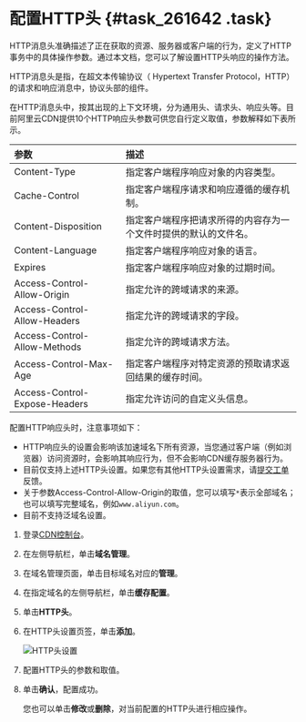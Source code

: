 # 配置HTTP头 {#task_261642 .task}

HTTP消息头准确描述了正在获取的资源、服务器或客户端的行为，定义了HTTP事务中的具体操作参数。通过本文档，您可以了解设置HTTP头响应的操作方法。

HTTP消息头是指，在超文本传输协议（ Hypertext Transfer Protocol，HTTP）的请求和响应消息中，协议头部的组件。

在HTTP消息头中，按其出现的上下文环境，分为通用头、请求头、响应头等。目前阿里云CDN提供10个HTTP响应头参数可供您自行定义取值，参数解释如下表所示。

|参数|描述|
|:-|:-|
|Content-Type|指定客户端程序响应对象的内容类型。|
|Cache-Control|指定客户端程序请求和响应遵循的缓存机制。|
|Content-Disposition|指定客户端程序把请求所得的内容存为一个文件时提供的默认的文件名。|
|Content-Language|指定客户端程序响应对象的语言。|
|Expires|指定客户端程序响应对象的过期时间。|
|Access-Control-Allow-Origin|指定允许的跨域请求的来源。|
|Access-Control-Allow-Headers|指定允许的跨域请求的字段。|
|Access-Control-Allow-Methods|指定允许的跨域请求方法。|
|Access-Control-Max-Age|指定客户端程序对特定资源的预取请求返回结果的缓存时间。|
|Access-Control-Expose-Headers|指定允许访问的自定义头信息。|

配置HTTP响应头时，注意事项如下：

-   HTTP响应头的设置会影响该加速域名下所有资源，当您通过客户端（例如浏览器）访问资源时，会影响其响应行为，但不会影响CDN缓存服务器行为。
-   目前仅支持上述HTTP头设置。如果您有其他HTTP头设置需求，请[提交工单](https://selfservice.console.aliyun.com)反馈。
-   关于参数Access-Control-Allow-Origin的取值，您可以填写`*`表示全部域名；也可以填写完整域名，例如`www.aliyun.com`。
-   目前不支持泛域名设置。

1.  登录[CDN控制台](https://cdn.console.aliyun.com)。
2.  在左侧导航栏，单击**域名管理**。
3.  在域名管理页面，单击目标域名对应的**管理**。
4.  在指定域名的左侧导航栏，单击**缓存配置**。
5.  单击**HTTP头**。
6.  在HTTP头设置页签，单击**添加**。 

    ![HTTP头设置](http://static-aliyun-doc.oss-cn-hangzhou.aliyuncs.com/assets/img/5149/15641411427278_zh-CN.png)

7.  配置HTTP头的参数和取值。
8.  单击**确认**，配置成功。 

    您也可以单击**修改**或**删除**，对当前配置的HTTP头进行相应操作。


